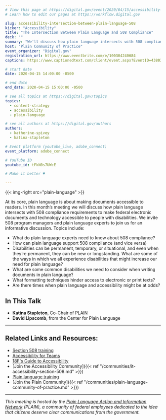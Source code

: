 ```yaml
---
# View this page at https://digital.gov/event/2020/04/15/accessibility-intersection-between-plain-language-508/
# Learn how to edit our pages at https://workflow.digital.gov

slug: accessibility-intersection-between-plain-language-508
kicker: "Accessibility"
title: "The Intersection Between Plain Language and 508 Compliance"
deck: ""
summary: "We’ll discuss how plain language intersects with 508 compliance requirements to make federal electronic documents and information technology accessible to people with disabilities."
host: "Plain Community of Practice"
event_organizer: "Digital.gov"
registration_url: https://www.eventbrite.com/e/100304240684
captions: https://www.captionedtext.com/client/event.aspx?EventID=4380373&CustomerID=321

# start date
date: 2020-04-15 14:00:00 -0500

# end date
end_date: 2020-04-15 15:00:00 -0500

# see all topics at https://digital.gov/topics
topics:
  - content-strategy
  - accessibility
  - plain-language

# see all authors at https://digital.gov/authors
authors:
  - katherine-spivey
  - katina-stapleton

# Event platform (youtube_live, adobe_connect)
event_platform: adobe_connect

# YouTube ID
youtube_id: tFkN0s7UWcE

# Make it better ♥

---
```


{{< img-right src="plain-language" >}}

At its core, plain language is about making documents accessible to readers. In this month’s meeting we will discuss how plain language intersects with 508 compliance requirements to make federal electronic documents and technology accessible to people with disabilities. We invite 508 program managers and plain language experts to join us for an informative discussion. Topics include:

- What do plain language experts need to know about 508 compliance?
- How can plain language support 508 compliance (and vice versa)
- Disabilities can be permanent, temporary, or situational, and even when they’re permanent, they can be new or longstanding. What are some of the ways in which we all experience disabilities that might increase our need for plain language?
- What are some common disabilities we need to consider when writing documents in plain language?
- What formatting techniques hinder access to electronic or print texts?
- Are there times when plain language and accessibility might be at odds?

## In This Talk

- **Katina Stapleton**, Co-Chair of PLAIN
- **David Lipscomb**, from the Center for Plain Language

---

## Related Links and Resources:

- [Section 508 training](https://www.section508.gov/training)
- [Accessibility for Teams](https://accessibility.digital.gov/)
- [18F's Guide to Accessibility](https://accessibility.18f.gov/)
- [Join the Accessibility Community]({{< ref "/communities/it-accessibility-section-508.md" >}})
- [Plain language training](https://plainlanguage.gov/)
- [Join the Plain Community]({{< ref "/communities/plain-language-community-of-practice.md" >}})

 ---

 *This meeting is hosted by the [Plain Language Action and Information Network](https://plainlanguage.gov/) (PLAIN), a community of federal employees dedicated to the idea that citizens deserve clear communications from the government.*
